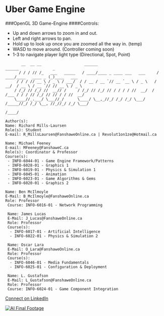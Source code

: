 # Uber Game Engine
###OpenGL 3D Game-Engine
####Controls:
- Up and down arrows to zoom in and out. 
- Left and right arrows to pan.
- Hold up to look up once you are zoomed all the way in. (temp)
- WASD to move around. (Controller coming soon)
- 1-3 to navigate player light type (Directional, Spot, Point)

```
       __  __ __                   ______                           ______               _
      / / / // /_   ___   _____   / ____/____ _ ____ ___   ___     / ____/____   ____ _ (_)____   ___
     / / / // __ \ / _ \ / ___/  / / __ / __ `// __ `__ \ / _ \   / __/  / __ \ / __ `// // __ \ / _ \
    / /_/ // /_/ //  __// /     / /_/ // /_/ // / / / / //  __/  / /___ / / / // /_/ // // / / //  __/
    \____//_.___/ \___//_/      \____/ \__,_//_/ /_/ /_/ \___/  /_____//_/ /_/ \__, //_//_/ /_/ \___/
                                                                              /____/
                                                                         
Author(s):
Name: Richard Mills-Laursen
Role(s): Student
E-mail: R_MillsLaursen@FanshaweOnline.ca | Revolut1on1ze@Hotmail.ca

Name: Michael Feeney
E-mail: MFeeney@FanshaweC.ca
Role(s): Coordinator & Professor
Course(s):
 - INFO-6044-01 - Game Engine Framework/Patterns
 - INFO-6028-01 - Graphics 1
 - INFO-6019-01 - Physics & Simulation 1
 - INFO-6045-01 - Animation
 - INFO-6023-01 - Game Algorithms & Gems
 - INFO-6020-01 - Graphics 2

Name: Ben McIlmoyle
E-Mail: B_McIlmoyle@FanshaweOnline.ca
Role: Professor
 Course: INFO-6016-01 - Network Programming
 
 Name: James Lucas
 E-Mail: J_Lucas@FanshaweOnline.ca
 Role: Professor
 Course(s):
  - INFO-6017-01 - Artificial Intelligence
  - INFO-6022-01 - Physics & Simulation 2
 
 Name: Oscar Lara
 E-Mail: O_Lara@FanshaweOnline.ca
 Role: Professor
 Course(s):
  - INFO-6046-01 - Media Fundamentals
  - INFO-6025-01 - Configuration & Deployment
 
 Name: L. Gustafson
 E-Mail: L_Gustafson@FanshaweOnline.ca
 Role: Professor
 Course: INFO-6024-01 - Game Component Integration
```
<a href=https://ca.linkedin.com/in/richard-mills-laursen-b6470a79>Connect on LinkedIn</a>

<a href="https://www.youtube.com/watch?v=67xIrz-cNlM" target="_blank"><img src="https://i.ytimg.com/vi/67xIrz-cNlM/hqdefault.jpg?custom=true&w=480&h=270&stc=true&jpg444=true&jpgq=90&sp=68&sigh=NPzB5mMBHPNYGJ2HY-ym8fANM8o" alt="AI Final Footage" border="0"/></a>
